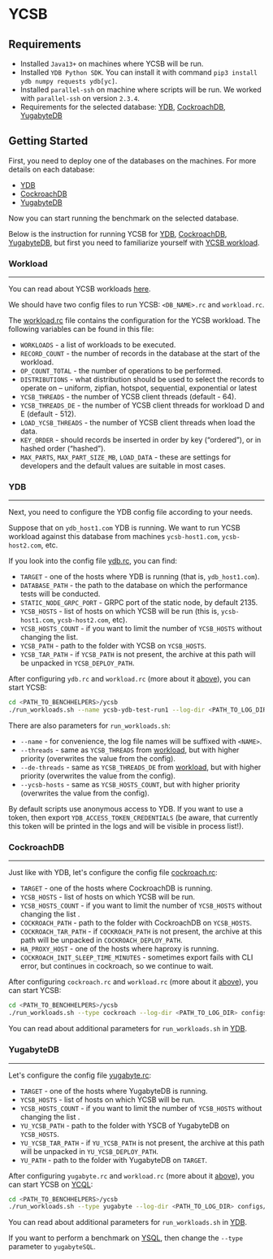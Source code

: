 # YCSB

## Requirements
+ Installed `Java13+` on machines where YCSB will be run.
+ Installed `YDB Python SDK`. You can install it with command `pip3 install ydb numpy requests ydb[yc]`.
+ Installed `parallel-ssh` on machine where scripts will be run. We worked with `parallel-ssh` on version `2.3.4`.
+ Requirements for the selected database: [YDB](./db_installers/ydb/README.md#requirements),
[CockroachDB](./db_installers/cockroach/README.md#requirements),
[YugabyteDB](./db_installers/yugabyte/README.md#requirements)


## Getting Started

First, you need to deploy one of the databases on the machines. For more details on each database:
+ [YDB](./db_installers/ydb/README.md)
+ [CockroachDB](./db_installers/cockroach/README.md)
+ [YugabyteDB](./db_installers/yugabyte/README.md)

Now you can start running the benchmark on the selected database.

Below is the instruction for running YCSB for [YDB](#ydb), [CockroachDB](#cockroachdb), [YugabyteDB](#yugabytedb),
but first you need to familiarize yourself with [YCSB workload](#workload).

### Workload

---

You can read about YCSB workloads [here](https://github.com/brianfrankcooper/YCSB/wiki/Core-Workloads).

We should have two config files to run YCSB: `<DB_NAME>.rc` and `workload.rc`.

The [workload.rc](./ycsb/configs/workload.rc) file contains the configuration for the YCSB workload. The following variables can be found in this file:
- `WORKLOADS` - a list of workloads to be executed.
- `RECORD_COUNT` - the number of records in the database at the start of the workload.
- `OP_COUNT_TOTAL` - the number of operations to be performed.
- `DISTRIBUTIONS` - what distribution should be used to select the records to operate on – uniform, zipfian, hotspot, sequential, exponential or latest
- `YCSB_THREADS` - the number of YCSB client threads (default - 64).
- `YCSB_THREADS_DE` - the number of YCSB client threads for workload D and E (default - 512).
- `LOAD_YCSB_THREADS` - the number of YCSB client threads when load the data.
- `KEY_ORDER` - should records be inserted in order by key (“ordered”), or in hashed order (“hashed”).
- `MAX_PARTS`, `MAX_PART_SIZE_MB`, `LOAD_DATA` - these are settings for developers and the default values are suitable in most cases.


### YDB

---

Next, you need to configure the YDB config file according to your needs.

Suppose that on `ydb_host1.com` YDB is running.
We want to run YCSB workload against this database from machines `ycsb-host1.com`, `ycsb-host2.com`, etc.

If you look into the config file [ydb.rc](./ycsb/configs/ydb.rc), you can find:
+ `TARGET` - one of the hosts where YDB is running (that is, `ydb_host1.com`).
+ `DATABASE_PATH` - the path to the database on which the performance tests will be conducted.
+ `STATIC_NODE_GRPC_PORT` - GRPC port of the static node, by default 2135.
+ `YCSB_HOSTS` - list of hosts on which YCSB will be run (this is, `ycsb-host1.com`, `ycsb-host2.com`, etc).
+ `YCSB_HOSTS_COUNT` - if you want to limit the number of `YCSB_HOSTS` without changing the list.
+ `YCSB_PATH` - path to the folder with YCSB on `YCSB_HOSTS`.
+ `YCSB_TAR_PATH` - if `YCSB_PATH` is not present, the archive at this path will be unpacked in `YCSB_DEPLOY_PATH`.

After configuring `ydb.rc` and `workload.rc` (more about it [above](#workload)), you can start YCSB:
```sh
cd <PATH_TO_BENCHHELPERS>/ycsb
./run_workloads.sh --name ycsb-ydb-test-run1 --log-dir <PATH_TO_LOG_DIR> configs/workload.rc configs/ydb.rc
```
There are also parameters for `run_workloads.sh`:
+ `--name` - for convenience, the log file names will be suffixed with `<NAME>`.
+ `--threads` - same as `YCSB_THREADS` from [workload](#workload), but with higher priority (overwrites the value from the config).
+ `--de-threads` - same as `YCSB_THREADS_DE` from [workload](#workload), but with higher priority (overwrites the value from the config).
+ `--ycsb-hosts` - same as `YCSB_HOSTS_COUNT`, but with higher priority (overwrites the value from the config).

By default scripts use anonymous access to YDB. If you want to use a token, then export `YDB_ACCESS_TOKEN_CREDENTIALS` (be aware, that currently this token will be printed in the logs and will be visible in process list!).

### CockroachDB

---

Just like with YDB, let's configure the config file [cockroach.rc](./ycsb/configs/cockroach.rc):

+ `TARGET` - one of the hosts where CockroachDB is running.
+ `YCSB_HOSTS` - list of hosts on which YCSB will be run.
+ `YCSB_HOSTS_COUNT` - if you want to limit the number of `YCSB_HOSTS` without changing the list .
+ `COCKROACH_PATH` - path to the folder with CockroachDB on `YCSB_HOSTS`.
+ `COCKROACH_TAR_PATH` - if `COCKROACH_PATH` is not present, the archive at this path will be unpacked in `COCKROACH_DEPLOY_PATH`.
+ `HA_PROXY_HOST` - one of the hosts where haproxy is running.
+ `COCKROACH_INIT_SLEEP_TIME_MINUTES` - sometimes export fails with CLI error, but continues in cockroach, so we continue to wait.

After configuring `cockroach.rc` and `workload.rc` (more about it [above](#workload)), you can start YCSB:
```sh
cd <PATH_TO_BENCHHELPERS>/ycsb
./run_workloads.sh --type cockroach --log-dir <PATH_TO_LOG_DIR> configs/workload.rc configs/cockroach.rc
```
You can read about additional parameters for `run_workloads.sh` in [YDB](#ydb).

### YugabyteDB

---

Let's configure the config file [yugabyte.rc](./ycsb/configs/yugabyte.rc):

+ `TARGET` - one of the hosts where YugabyteDB is running.
+ `YCSB_HOSTS` - list of hosts on which YCSB will be run.
+ `YCSB_HOSTS_COUNT` - if you want to limit the number of `YCSB_HOSTS` without changing the list .
+ `YU_YCSB_PATH` - path to the folder with YSCB of YugabyteDB on `YCSB_HOSTS`.
+ `YU_YCSB_TAR_PATH` - if `YU_YCSB_PATH` is not present, the archive at this path will be unpacked in `YU_YCSB_DEPLOY_PATH`.
+ `YU_PATH` - path to the folder with YugabyteDB on `TARGET`.

After configuring `yugabyte.rc` and `workload.rc` (more about it [above](#workload)), you can start YCSB on [YCQL](https://docs.yugabyte.com/preview/explore/ycql-language/):
```sh
cd <PATH_TO_BENCHHELPERS>/ycsb
./run_workloads.sh --type yugabyte --log-dir <PATH_TO_LOG_DIR> configs/workload.rc configs/yugabyte.rc
```
You can read about additional parameters for `run_workloads.sh` in [YDB](#ydb).

If you want to perform a benchmark on [YSQL](https://docs.yugabyte.com/preview/explore/ysql-language-features/),
then change the `--type` parameter to `yugabyteSQL`.

